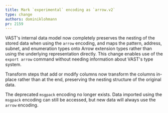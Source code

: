 ```yaml
---
title: Mark `experimental` encoding as `arrow.v2`
type: change
authors: dominiklohmann
pr: 2159
---
```


VAST's internal data model now completely preserves the nesting of the stored
data when using the `arrow` encoding, and maps the pattern, address,
subnet, and enumeration types onto Arrow extension types rather than using the
underlying representation directly. This change enables use of the `export
arrow` command without needing information about VAST's type system.

Transform steps that add or modify columns now transform the columns
in-place rather than at the end, preserving the nesting structure of the
original data.

The deprecated `msgpack` encoding no longer exists. Data imported using the
`msgpack` encoding can still be accessed, but new data will always use the
`arrow` encoding.
